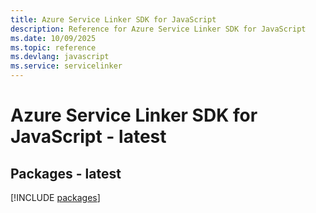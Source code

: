 ```yaml
---
title: Azure Service Linker SDK for JavaScript
description: Reference for Azure Service Linker SDK for JavaScript
ms.date: 10/09/2025
ms.topic: reference
ms.devlang: javascript
ms.service: servicelinker
---
```

# Azure Service Linker SDK for JavaScript - latest
## Packages - latest
[!INCLUDE [packages](service-linker-index.md)]